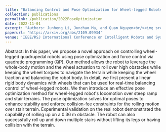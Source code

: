 ```yaml
---
title: "Balancing Control and Pose Optimization for Wheel-legged Robots Navigating High Obstacles"
collection: publications
permalink: /publication/2022PoseOptimization
date: 2022-11-01
excerpt: "Authors: Junheng Li, Junchao Ma, and Quan Nguyen<br/><img src='/images/wheelLeg.gif'>"
paperurl: 'https://arxiv.org/abs/2109.09934'
venue: 'IEEE/RSJ International Conference on Intelligent Robots and Systems (IROS) 2022'
---
```


Abstract: In this paper, we propose a novel approach on controlling wheel-legged quadrupedal robots using pose optimization and force control via quadratic programming (QP). Our method allows the robot to leverage the whole-body motion and the wheel actuation to roll over high obstacles while keeping the wheel torques to navigate the terrain while keeping the wheel traction and balancing the robot body. In detail, we first present a linear rigid body dynamics with wheels that can be used for real-time balancing control of wheel-legged robots. We then introduce an effective pose optimization method for wheel-legged robot's locomotion over steep ramp and stair terrains. The pose optimization solves for optimal poses to enhance stability and enforce collision-fee constraints for the rolling motion over stair terrain. Experimental validation on the real robot demonstrated the capability of rolling up on a 0.36 m obstacle. The robot can also successfully roll up and down multiple stairs without lifting its legs or having collision with the terrain.